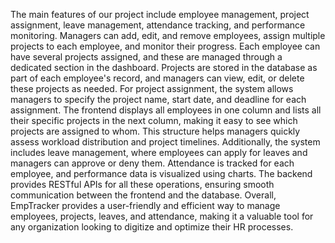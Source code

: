 The main features of our project include employee management, project assignment, leave
management, attendance tracking, and performance monitoring. Managers can add, edit, and
remove employees, assign multiple projects to each employee, and monitor their progress. Each
employee can have several projects assigned, and these are managed through a dedicated section in
the dashboard. Projects are stored in the database as part of each employee's record, and managers
can view, edit, or delete these projects as needed.
For project assignment, the system allows managers to specify the project name, start date, and
deadline for each assignment. The frontend displays all employees in one column and lists all their
specific projects in the next column, making it easy to see which projects are assigned to whom. This
structure helps managers quickly assess workload distribution and project timelines.
Additionally, the system includes leave management, where employees can apply for leaves and
managers can approve or deny them. Attendance is tracked for each employee, and performance
data is visualized using charts. The backend provides RESTful APIs for all these operations, ensuring
smooth communication between the frontend and the database.
Overall, EmpTracker provides a user-friendly and efficient way to manage employees, projects,
leaves, and attendance, making it a valuable tool for any organization looking to digitize and optimize
their HR processes.

